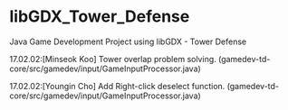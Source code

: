 # libGDX_Tower_Defense
Java Game Development Project using libGDX - Tower Defense


17.02.02:[Minseok Koo] Tower overlap problem solving. (gamedev-td-core/src/gamedev/input/GameInputProcessor.java)


17.02.02:[Youngin Cho] Add Right-click deselect function. (gamedev-td-core/src/gamedev/input/GameInputProcessor.java)

